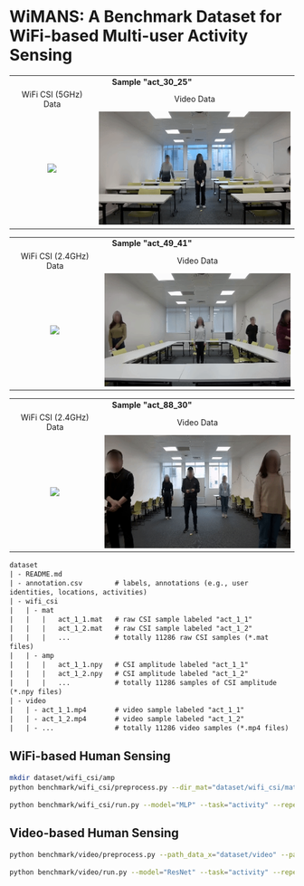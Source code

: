 # WiMANS: A Benchmark Dataset for WiFi-based Multi-user Activity Sensing





<table align = "center">
  <tr align = "center"><td colspan="2"><b>Sample "act_30_25"</b></td>
  <tr align = "center"><td>WiFi CSI (5GHz) Data</td> <td>Video Data</td></tr>
  <tr align = "center"><td><img src="visualize/wifi_csi_act_30_25.gif" height="200"/></td><td><img src="visualize/video_act_30_25.gif" height="200"/></td></tr>
</table>

<table align = "center">
  <tr align = "center"><td colspan="2"><b>Sample "act_49_41"</b></td>
  <tr align = "center"><td>WiFi CSI (2.4GHz) Data</td> <td>Video Data</td></tr>
  <tr align = "center"><td><img src="visualize/wifi_csi_act_49_41.gif" height="200"/></td><td><img src="visualize/video_act_49_41.gif" height="200"/></td></tr>
</table>

<table align = "center">
  <tr align = "center"><td colspan="2"><b>Sample "act_88_30"</b></td>
  <tr align = "center"><td>WiFi CSI (2.4GHz) Data</td> <td>Video Data</td></tr>
  <tr align = "center"><td><img src="visualize/wifi_csi_act_88_30.gif" height="200"/></td><td><img src="visualize/video_act_88_30.gif" height="200"/></td></tr>
</table>


```
dataset
| - README.md
| - annotation.csv        # labels, annotations (e.g., user identities, locations, activities)
| - wifi_csi
|   | - mat
|   |   |   act_1_1.mat   # raw CSI sample labeled "act_1_1"
|   |   |   act_1_2.mat   # raw CSI sample labeled "act_1_2"
|   |   |   ...           # totally 11286 raw CSI samples (*.mat files)
|   | - amp
|   |   |   act_1_1.npy   # CSI amplitude labeled "act_1_1"
|   |   |   act_1_2.npy   # CSI amplitude labeled "act_1_2"
|   |   |   ...           # totally 11286 samples of CSI amplitude (*.npy files)
| - video
|   | - act_1_1.mp4       # video sample labeled "act_1_1"
|   | - act_1_2.mp4       # video sample labeled "act_1_2"
|   | - ...               # totally 11286 video samples (*.mp4 files)
```
    
    
## WiFi-based Human Sensing
    
    

```sh
mkdir dataset/wifi_csi/amp
python benchmark/wifi_csi/preprocess.py --dir_mat="dataset/wifi_csi/mat" --dir_amp="dataset/wifi_csi/amp"
```


```sh
python benchmark/wifi_csi/run.py --model="MLP" --task="activity" --repeat=10
```
    
    
## Video-based Human Sensing
```sh
python benchmark/video/preprocess.py --path_data_x="dataset/video" --path_data_y="dataset/annotation.csv" --model="ResNet" --path_data_pre_x="dataset/cache/test"
```

```sh
python benchmark/video/run.py --model="ResNet" --task="activity" --repeat=10
```

